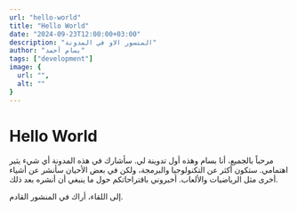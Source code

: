 ```yaml
---
url: "hello-world"
title: "Hello World"
date: "2024-09-23T12:00:00+03:00"
description: "المنسور الاو في المدونة"
author: "بسام أحمد"
tags: ["development"]
image: {
  url: "",
  alt: ""
}
---
```

# Hello World

مرحباً بالجميع، أنا بسام وهذه أول تدوينة لي.
سأشارك في هذه المدونة أي شيء يثير اهتمامي. ستكون أكثر عن التكنولوجيا والبرمجة، ولكن في بعض الأحيان سأنشر عن أشياء أخرى مثل الرياضيات والألعاب.
أخبروني باقتراحاتكم حول ما ينبغي أن أنشره بعد ذلك.

إلى اللقاء، أراك في المنشور القادم.

